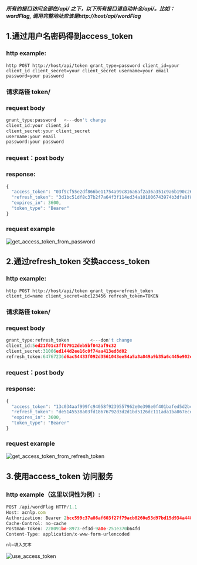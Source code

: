 
***所有的接口访问全部在/api/ 之下，以下所有接口请自动补全/api/。比如：wordFlag, 调用完整地址应该是http://host/api/wordFlag***


## 1.通过用户名密码得到access_token
### http example:
```
http POST http://host/api/token grant_type=password client_id=your client_id client_secret=your client_secret username=your email password=your password
```
### 请求路径 token/
### request body
```javascript
grant_type:password   <---don't change
client_id:your client_id
client_secret:your client_secret
username:your email
password:your password
```
### request：post body
### response:
```javascript
{
  "access_token": "03f9cf55e2df866be11754a99c816a6af2a36a351c9a6b190c262b7f1f3fd32c",
  "refresh_token": "3d1bc51df8c37b2f7a64f3f114ed34a101006743974b3dfa8f8d949dc5f765bb",
  "expires_in": 3600,
  "token_type": "Bearer"
}
```
### request example
![get_access_token_from_password](https://raw.githubusercontent.com/wac81/yanshutech-api-doc/master/images/get_access_token_from_password.png)

## 2.通过refresh_token 交换access_token
### http example:
```
http POST http://host/api/token grant_type=refresh_token client_id=name client_secret=abc123456 refresh_token=TOKEN
```
### 请求路径 token/
### request body
```javascript
grant_type:refresh_token        <---don't change
client_id:5ed21f01c3ff07912deb5bf042af9c32
client_secret:31066ed144d2ee16c0f74aa413ed8d02
refresh_token:64767236d6ac54433f092d3561043ee54a5a8a849a9b35a6c445e902e457b6eb
```
### request：post body
### response:
```javascript
{
  "access_token": "13c034aaf999fc94058f9239557962e0e398e0f401bafed5d2bc488c47ba401e",
  "refresh_token": "de5145538a03fd18676792d3d2d1bd5126dc111ada1ba867ecd459a8345bbdfa",
  "expires_in": 3600,
  "token_type": "Bearer"
}
```
### request example
![get_access_token_from_refresh_token](https://raw.githubusercontent.com/wac81/yanshutech-api-doc/master/images/get_access_token_from_refresh_token.png)

## 3.使用access_token 访问服务
### http example（这里以词性为例）:
```javascript
POST /api/wordFlag HTTP/1.1
Host: acnlp.com
Authorization: Bearer 2bcc599c37a86af603f27f79acb8260e53d97bd15d934a448ef2c1d0bfd3f6da
Cache-Control: no-cache
Postman-Token: 228091be-8973-ef3d-9a8e-251e370b64fd
Content-Type: application/x-www-form-urlencoded

nl=填入文本
```
![use_access_token](https://raw.githubusercontent.com/wac81/yanshutech-api-doc/master/images/use_access_token.png)
